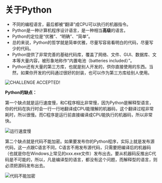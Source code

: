 # 关于Python

- 不同的编程语言，最后都被“翻译”成CPU可以执行的机器指令。
- Python是一种计算机程序设计语言，是一种相当**高级**的语言。
- Python的定位是“优雅”、“明确”、“简单”。
- 总的来说，Python的哲学就是简单优雅，尽量写容易看明白的代码，尽量写少的代码。
- Python提供了非常完善的基础代码库，覆盖了网络、文件、GUI、数据库、文本等大量内容，被形象地称作“内置电池（batteries included）”。
- Python还有大量的第三方库，也就是别人开发的，供你直接使用的东西。当然，如果你开发的代码通过很好的封装，也可以作为第三方库给别人使用。

![CHALLENGE ACCEPTED!](https://www.liaoxuefeng.com/files/attachments/00138676512923004999ceca5614eb2afc5c0efdd2e4640000/0)

**Python的缺点：**

第一个缺点就是运行速度慢，和C程序相比非常慢，因为Python是解释型语言，你的代码在执行时会一行一行地翻译成CPU能理解的机器码，这个翻译过程非常耗时，所以很慢。而C程序是运行前直接编译成CPU能执行的机器码，所以非常快。

![运行速度慢](https://www.liaoxuefeng.com/files/attachments/001386817301840d023640b45b844b99ab37e34106f2eaa000/0)

第二个缺点就是代码不能加密。如果要发布你的Python程序，实际上就是发布源代码，这一点跟C语言不同，C语言不用发布源代码，只需要把编译后的机器码（也就是你在Windows上常见的xxx.exe文件）发布出去。要从机器码反推出C代码是不可能的，所以，凡是编译型的语言，都没有这个问题，而解释型的语言，则必须把源码发布出去。

![代码不能加密](https://www.liaoxuefeng.com/files/attachments/0013868176293326466225daa824587bef6bb39c8683c2c000/0)

